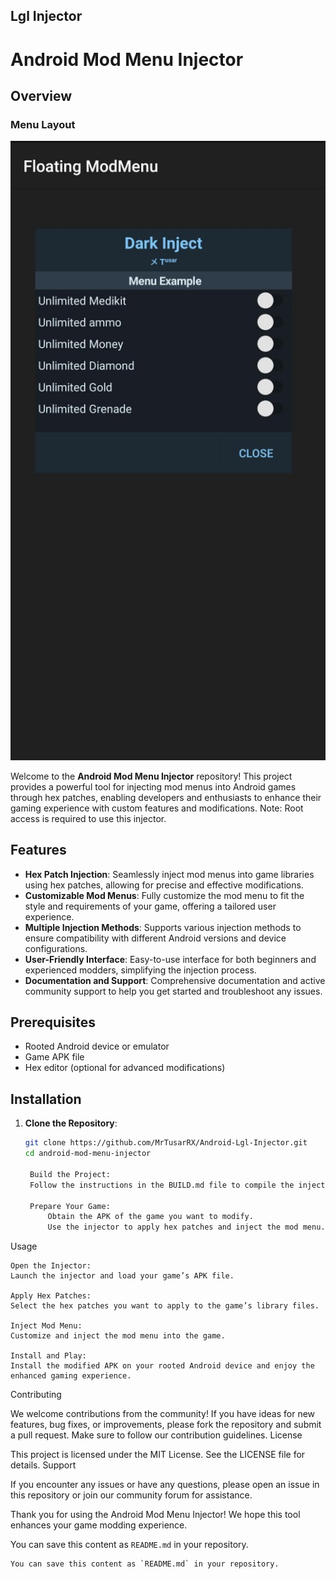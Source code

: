 ## Lgl Injector 
# Android Mod Menu Injector

## Overview
### Menu Layout
![Image](https://raw.githubusercontent.com/MrTusarRX/Android-Lgl-Injector/main/test%20image.jpg)


Welcome to the **Android Mod Menu Injector** repository! This project provides a powerful tool for injecting mod menus into Android games through hex patches, enabling developers and enthusiasts to enhance their gaming experience with custom features and modifications. Note: Root access is required to use this injector.

## Features

- **Hex Patch Injection**: Seamlessly inject mod menus into game libraries using hex patches, allowing for precise and effective modifications.
- **Customizable Mod Menus**: Fully customize the mod menu to fit the style and requirements of your game, offering a tailored user experience.
- **Multiple Injection Methods**: Supports various injection methods to ensure compatibility with different Android versions and device configurations.
- **User-Friendly Interface**: Easy-to-use interface for both beginners and experienced modders, simplifying the injection process.
- **Documentation and Support**: Comprehensive documentation and active community support to help you get started and troubleshoot any issues.

## Prerequisites

- Rooted Android device or emulator
- Game APK file
- Hex editor (optional for advanced modifications)

## Installation

1. **Clone the Repository**:
   ```bash
   git clone https://github.com/MrTusarRX/Android-Lgl-Injector.git
   cd android-mod-menu-injector

    Build the Project:
    Follow the instructions in the BUILD.md file to compile the injector.

    Prepare Your Game:
        Obtain the APK of the game you want to modify.
        Use the injector to apply hex patches and inject the mod menu.

Usage

    Open the Injector:
    Launch the injector and load your game’s APK file.

    Apply Hex Patches:
    Select the hex patches you want to apply to the game’s library files.

    Inject Mod Menu:
    Customize and inject the mod menu into the game.

    Install and Play:
    Install the modified APK on your rooted Android device and enjoy the enhanced gaming experience.

Contributing

We welcome contributions from the community! If you have ideas for new features, bug fixes, or improvements, please fork the repository and submit a pull request. Make sure to follow our contribution guidelines.
License

This project is licensed under the MIT License. See the LICENSE file for details.
Support

If you encounter any issues or have any questions, please open an issue in this repository or join our community forum for assistance.

Thank you for using the Android Mod Menu Injector! We hope this tool enhances your game modding experience.


You can save this content as `README.md` in your repository.

```
You can save this content as `README.md` in your repository.
```
